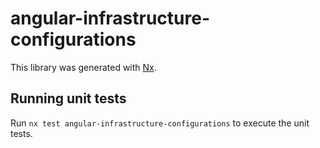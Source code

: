 # angular-infrastructure-configurations

This library was generated with [Nx](https://nx.dev).

## Running unit tests

Run `nx test angular-infrastructure-configurations` to execute the unit tests.
